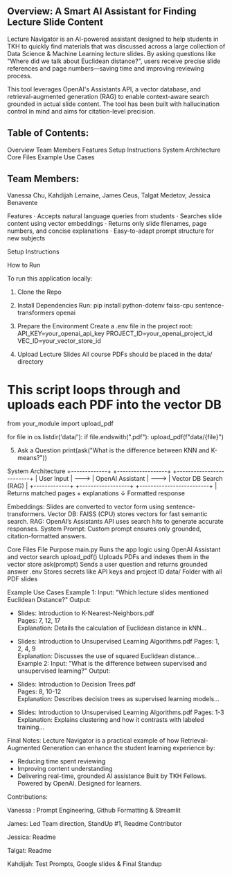  
## Overview: A Smart AI Assistant for Finding Lecture Slide Content 
 
Lecture Navigator is an AI-powered assistant designed to help students in TKH to quickly find materials that was discussed across a large collection of Data Science & Machine Learning lecture slides. By asking questions like "Where did we talk about Euclidean distance?", users receive precise slide references and page numbers—saving time and improving reviewing process.
 
This tool leverages OpenAI's Assistants API, a vector database, and retrieval-augmented generation (RAG) to enable context-aware search grounded in actual slide content. The tool has been built with hallucination control in mind and aims for citation-level precision.
 
## Table of Contents:
Overview
Team Members
Features
Setup Instructions
System Architecture
Core Files
Example Use Cases
 
## Team Members:
Vanessa Chu,
Kahdijah Lemaine,
James Ceus,
Talgat Medetov,
Jessica Benavente


 
Features
· Accepts natural language queries from students
· Searches slide content using vector embeddings
· Returns only slide filenames, page numbers, and concise explanations
· Easy-to-adapt prompt structure for new subjects
 
Setup Instructions
 
How to Run
 
To run this application locally:
1. Clone the Repo
2. Install Dependencies
Run:
pip install python-dotenv faiss-cpu sentence-transformers openai
 
3. Prepare the Environment
Create a .env file in the project root:
API_KEY=your_openai_api_key
PROJECT_ID=your_openai_project_id
VEC_ID=your_vector_store_id
4. Upload Lecture Slides
All course PDFs should be placed in the data/ directory
 
# This script loops through and uploads each PDF into the vector DB
from your_module import upload_pdf
 
for file in os.listdir('data/'):
    if file.endswith(".pdf"):
        upload_pdf(f"data/{file}")
 
5. Ask a Question
print(ask("What is the difference between KNN and K-means?"))
 
System Architecture
+-------------+           +------------------+           +-------------------------+
| User Input  |  --->     | OpenAI Assistant |   --->    | Vector DB Search (RAG)  |
+-------------+           +------------------+           +-------------------------+
                                                |
                                    Returns matched pages + explanations
                                                ↓
                                        Formatted response
 
 
 
Embeddings: Slides are converted to vector form using sentence-transformers.
Vector DB: FAISS (CPU) stores vectors for fast semantic search.
RAG: OpenAI’s Assistants API uses search hits to generate accurate responses.
System Prompt: Custom prompt ensures only grounded, citation-formatted answers.
 
Core Files
File	Purpose
main.py	Runs the app logic using OpenAI Assistant and vector search
upload_pdf()	Uploads PDFs and indexes them in the vector store
ask(prompt)	Sends a user question and returns grounded answer
.env	Stores secrets like API keys and project ID
data/	Folder with all PDF slides
 	 
 
Example Use Cases
Example 1:
Input:
"Which lecture slides mentioned Euclidean Distance?"
Output:
+ Slides: Introduction to K-Nearest-Neighbors.pdf  
  Pages: 7, 12, 17  
  Explanation: Details the calculation of Euclidean distance in kNN...
 
+ Slides: Introduction to Unsupervised Learning Algorithms.pdf 
  Pages: 1, 2, 4, 9  
  Explanation: Discusses the use of squared Euclidean distance...
Example 2:
Input:
"What is the difference between supervised and unsupervised learning?"
Output:
+ Slides: Introduction to Decision Trees.pdf  
  Pages: 8, 10-12  
  Explanation: Describes decision trees as supervised learning models...
 
+ Slides: Introduction to Unsupervised Learning Algorithms.pdf 
  Pages: 1-3  
  Explanation: Explains clustering and how it contrasts with labeled training...
 
Final Notes:
Lecture Navigator is a practical example of how Retrieval-Augmented Generation can enhance the student learning experience by:
- Reducing time spent reviewing
- Improving content understanding
- Delivering real-time, grounded AI assistance
Built by TKH Fellows. Powered by OpenAI. Designed for learners.


Contributions:

Vanessa : Prompt Engineering, Github Formatting & Streamlit

James: Led Team direction, StandUp #1, Readme Contributor

Jessica: Readme

Talgat: Readme

Kahdijah: Test Prompts, Google slides & Final Standup
